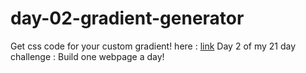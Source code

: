 # day-02-gradient-generator
Get css code for your custom gradient! 
here : [link](https://aishwarya-926.github.io/day-02-gradient-generator/)
Day 2 of my 21 day challenge : Build one webpage a day!
